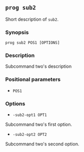 ## `prog sub2`

Short description of `sub2`.

### Synopsis

    prog sub2 POS1 [OPTIONS]

### Description

Subcommand two's description

### Positional parameters

* `POS1`

### Options

* `-sub2-opt1 OPT1`

Subcommand two's first option.

* `-sub2-opt2 OPT2`

Subcommand two's second option.

